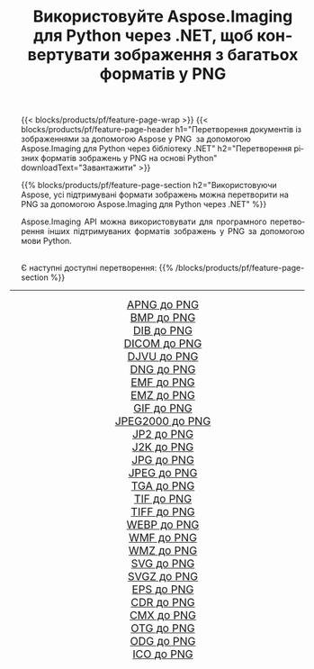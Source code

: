 ﻿---
title: Використовуйте Aspose.Imaging для Python через .NET, щоб конвертувати зображення з багатьох форматів у PNG 
weight: 3920
url: /uk/python-net/conversion/to/png 
lang: uk
langdirlevel: 2
locales: zh-hans,ja,it,ru,de,es,fr,nl,id,lt,pl,pt,vi,tr,ko,zh-hant,ar,hi,th,sv,cs,uk,he
description: Ви можете використовувати Aspose.Imaging для Python через бібліотеку .NET для перетворення різноманітних форматів у PNG
---

{{< blocks/products/pf/feature-page-wrap >}}
{{< blocks/products/pf/feature-page-header h1="Перетворення документів із зображеннями за допомогою Aspose у PNG  за допомогою Aspose.Imaging для Python через бібліотеку .NET" h2="Перетворення різних форматів зображень у PNG на основі Python" downloadText="Завантажити" >}}


{{% blocks/products/pf/feature-page-section  h2="Використовуючи Aspose, усі підтримувані формати зображень можна перетворити на PNG за допомогою Aspose.Imaging для Python через .NET" %}}
<p align=justify>Aspose.Imaging API можна використовувати для програмного перетворення інших підтримуваних форматів зображень у PNG за допомогою мови Python.</p>
<br/>
Є наступні доступні перетворення:
{{% /blocks/products/pf/feature-page-section %}}
<div class="container-fluid productfamilypage bg-gray">
    <div class="convertypes bg-gray agp-content section">
        <div class="container">
		<hr style="margin-left:-20px;"/>
		<div class="row other-converters" style="gap: 10px;font-size: 19px;text-align:center;">
		    <div class='col-md-2 other-converter remove-lp remove-rp'><a href="/imaging/uk/python-net/conversion/apng-to-png" style="padding:15px;">APNG до PNG</a></div>
<div class='col-md-2 other-converter remove-lp remove-rp'><a href="/imaging/uk/python-net/conversion/bmp-to-png" style="padding:15px;">BMP до PNG</a></div>
<div class='col-md-2 other-converter remove-lp remove-rp'><a href="/imaging/uk/python-net/conversion/dib-to-png" style="padding:15px;">DIB до PNG</a></div>
<div class='col-md-2 other-converter remove-lp remove-rp'><a href="/imaging/uk/python-net/conversion/dicom-to-png" style="padding:15px;">DICOM до PNG</a></div>
<div class='col-md-2 other-converter remove-lp remove-rp'><a href="/imaging/uk/python-net/conversion/djvu-to-png" style="padding:15px;">DJVU до PNG</a></div>
<div class='col-md-2 other-converter remove-lp remove-rp'><a href="/imaging/uk/python-net/conversion/dng-to-png" style="padding:15px;">DNG до PNG</a></div>
<div class='col-md-2 other-converter remove-lp remove-rp'><a href="/imaging/uk/python-net/conversion/emf-to-png" style="padding:15px;">EMF до PNG</a></div>
<div class='col-md-2 other-converter remove-lp remove-rp'><a href="/imaging/uk/python-net/conversion/emz-to-png" style="padding:15px;">EMZ до PNG</a></div>
<div class='col-md-2 other-converter remove-lp remove-rp'><a href="/imaging/uk/python-net/conversion/gif-to-png" style="padding:15px;">GIF до PNG</a></div>
<div class='col-md-2 other-converter remove-lp remove-rp'><a href="/imaging/uk/python-net/conversion/jpeg2000-to-png" style="padding:15px;">JPEG2000 до PNG</a></div>
<div class='col-md-2 other-converter remove-lp remove-rp'><a href="/imaging/uk/python-net/conversion/jp2-to-png" style="padding:15px;">JP2 до PNG</a></div>
<div class='col-md-2 other-converter remove-lp remove-rp'><a href="/imaging/uk/python-net/conversion/j2k-to-png" style="padding:15px;">J2K до PNG</a></div>
<div class='col-md-2 other-converter remove-lp remove-rp'><a href="/imaging/uk/python-net/conversion/jpg-to-png" style="padding:15px;">JPG до PNG</a></div>
<div class='col-md-2 other-converter remove-lp remove-rp'><a href="/imaging/uk/python-net/conversion/jpeg-to-png" style="padding:15px;">JPEG до PNG</a></div>
<div class='col-md-2 other-converter remove-lp remove-rp'><a href="/imaging/uk/python-net/conversion/tga-to-png" style="padding:15px;">TGA до PNG</a></div>
<div class='col-md-2 other-converter remove-lp remove-rp'><a href="/imaging/uk/python-net/conversion/tif-to-png" style="padding:15px;">TIF до PNG</a></div>
<div class='col-md-2 other-converter remove-lp remove-rp'><a href="/imaging/uk/python-net/conversion/tiff-to-png" style="padding:15px;">TIFF до PNG</a></div>
<div class='col-md-2 other-converter remove-lp remove-rp'><a href="/imaging/uk/python-net/conversion/webp-to-png" style="padding:15px;">WEBP до PNG</a></div>
<div class='col-md-2 other-converter remove-lp remove-rp'><a href="/imaging/uk/python-net/conversion/wmf-to-png" style="padding:15px;">WMF до PNG</a></div>
<div class='col-md-2 other-converter remove-lp remove-rp'><a href="/imaging/uk/python-net/conversion/wmz-to-png" style="padding:15px;">WMZ до PNG</a></div>
<div class='col-md-2 other-converter remove-lp remove-rp'><a href="/imaging/uk/python-net/conversion/svg-to-png" style="padding:15px;">SVG до PNG</a></div>
<div class='col-md-2 other-converter remove-lp remove-rp'><a href="/imaging/uk/python-net/conversion/svgz-to-png" style="padding:15px;">SVGZ до PNG</a></div>
<div class='col-md-2 other-converter remove-lp remove-rp'><a href="/imaging/uk/python-net/conversion/eps-to-png" style="padding:15px;">EPS до PNG</a></div>
<div class='col-md-2 other-converter remove-lp remove-rp'><a href="/imaging/uk/python-net/conversion/cdr-to-png" style="padding:15px;">CDR до PNG</a></div>
<div class='col-md-2 other-converter remove-lp remove-rp'><a href="/imaging/uk/python-net/conversion/cmx-to-png" style="padding:15px;">CMX до PNG</a></div>
<div class='col-md-2 other-converter remove-lp remove-rp'><a href="/imaging/uk/python-net/conversion/otg-to-png" style="padding:15px;">OTG до PNG</a></div>
<div class='col-md-2 other-converter remove-lp remove-rp'><a href="/imaging/uk/python-net/conversion/odg-to-png" style="padding:15px;">ODG до PNG</a></div>
<div class='col-md-2 other-converter remove-lp remove-rp'><a href="/imaging/uk/python-net/conversion/ico-to-png" style="padding:15px;">ICO до PNG</a></div>
                </div>
        </div>
    </div>
</div>
<br/>

